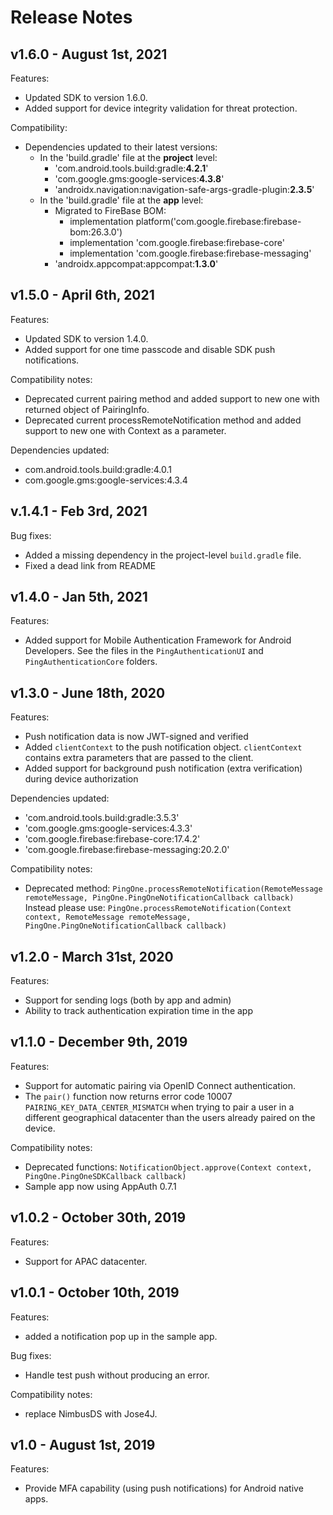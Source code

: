 # Release Notes

## v1.6.0 - August 1st, 2021
Features:

- Updated SDK to version 1.6.0.
- Added support for device integrity validation for threat protection.


Compatibility:
 - Dependencies updated to their latest versions:
      * In the 'build.gradle' file at the **project** level:
        * 'com.android.tools.build:gradle:**4.2.1**'
        * 'com.google.gms:google-services:**4.3.8**'
        * 'androidx.navigation:navigation-safe-args-gradle-plugin:**2.3.5**'
     * In the 'build.gradle' file at the **app** level:
        * Migrated to FireBase BOM:
          * implementation platform('com.google.firebase:firebase-bom:26.3.0')
          * implementation 'com.google.firebase:firebase-core'
          * implementation 'com.google.firebase:firebase-messaging'
         * 'androidx.appcompat:appcompat:**1.3.0**'
           

## v1.5.0 - April 6th, 2021
Features:
- Updated SDK to version 1.4.0.
- Added support for one time passcode and disable SDK push notifications.

Compatibility notes:
- Deprecated current pairing method and added support to new one with returned object of PairingInfo.
- Deprecated current processRemoteNotification method and added support to new one with Context as a parameter.

Dependencies updated:
- com.android.tools.build:gradle:4.0.1
- com.google.gms:google-services:4.3.4

## v.1.4.1 - Feb 3rd, 2021
Bug fixes:
 - Added a missing dependency in the project-level `build.gradle` file.
 - Fixed a dead link from README
 
 
## v1.4.0 - Jan 5th, 2021
Features:

- Added support for Mobile Authentication Framework for Android Developers. 
See the files in the `PingAuthenticationUI` and `PingAuthenticationCore` folders.


## v1.3.0 - June 18th, 2020
Features:

- Push notification data is now JWT-signed and verified
- Added `clientContext` to the push notification object. `clientContext` contains extra parameters that are passed to the client.
- Added support for background push notification (extra verification) during device authorization

Dependencies updated:

  * 'com.android.tools.build:gradle:3.5.3'
  * 'com.google.gms:google-services:4.3.3'
  * 'com.google.firebase:firebase-core:17.4.2'
  * 'com.google.firebase:firebase-messaging:20.2.0'


Compatibility notes:

- Deprecated method: `PingOne.processRemoteNotification(RemoteMessage remoteMessage, PingOne.PingOneNotificationCallback callback)`
  Instead please use:
 `PingOne.processRemoteNotification(Context context, RemoteMessage remoteMessage, PingOne.PingOneNotificationCallback callback)`


## v1.2.0 - March 31st, 2020
Features:

- Support for sending logs (both by app and admin)
- Ability to track authentication expiration time in the app

## v1.1.0 - December 9th, 2019
Features:

- Support for automatic pairing via OpenID Connect authentication.
- The `pair()` function now returns error code 10007 `PAIRING_KEY_DATA_CENTER_MISMATCH` when trying to pair a user in a different geographical datacenter than the users already paired on the device.

Compatibility notes:

- Deprecated functions: `NotificationObject.approve(Context context, PingOne.PingOneSDKCallback callback)`
- Sample app now using AppAuth 0.7.1

## v1.0.2 - October 30th, 2019
Features:
- Support for APAC datacenter.

## v1.0.1 - October 10th, 2019
Features:
- added a notification pop up in the sample app.

Bug fixes:
- Handle test push without producing an error.

Compatibility notes:
- replace NimbusDS with Jose4J.


## v1.0 - August 1st, 2019
Features:
- Provide MFA capability (using push notifications) for Android native apps.

